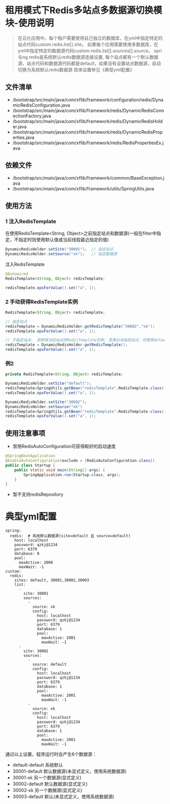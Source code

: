 # 租用模式下Redis多站点多数据源切换模块-使用说明

> 在云化应用中，每个租户需要使用自己独立的数据库，在yml中指定特定的站点代码custom.redis.list[].site，
> 如果每个应用需要使用多数据库，在yml中指定特定的数据源代码custom.redis.list[].sources[].source。
> spri与ng.redis是系统默认redis数据源连接设置, 每个站点都有一个默认数据源，站点代码和数据源代码都是default，如果没有设置站点数据源，自动切换为系统默认redis数据源
> 具体设置参见《典型yml配置》

## 文件清单
- /bootstrap/src/main/java/com/xflib/framework/configuration/redis/DynamicRedisConfiguration.java
- /bootstrap/src/main/java/com/xflib/framework/redis/DynamicRedisConnectionFactory.java
- /bootstrap/src/main/java/com/xflib/framework/redis/DynamicRedisHolder.java
- /bootstrap/src/main/java/com/xflib/framework/redis/DynamicRedisProperties.java
- /bootstrap/src/main/java/com/xflib/framework/redis/RedisPropertiesEx.java

## 依赖文件
- /bootstrap/src/main/java/com/xflib/framework/common/BaseException.java
- /bootstrap/src/main/java/com/xflib/framework/utils/SpringUtils.java

## 使用方法
### 1 注入RedisTemplate
在使用RedisTemplate<String, Object>之前指定站点和数据源(一般在filter中指定，不指定时则使用默认值或当前线程最近指定的值)
```java
DynamicRedisHolder.setSite("30001");  // 指定站点
DynamicRedisHolder.setSource("xk");   // 指定数据源
```
注入RedisTemplate
```java
@Autowired
RedisTemplate<String, Object> redisTemplate;

redisTemplate.opsForValue().set("a", 1);
```
### 2 手动获得RedisTemplate实例
```java
RedisTemplate<String, Object> redisTemplate;

// 指定站点
redisTemplate = DynamicRedisHolder.getRedisTemplate("30002","xk");
redisTemplate.opsForValue().set("a", 1);

// 不指定站点， 即获得当前站点的RedisTemplate实例, 若果从未指定站点，将使用default
redisTemplate = DynamicRedisHolder.getRedisTemplate();
redisTemplate.opsForValue().set("a", 1);
```
### 例2
```java
private RedisTemplate<String, Object> redisTemplate;

DynamicRedisHolder.setSite("default");
redisTemplate=SpringUtils.getBean("redisTemplate",RedisTemplate.class);
redisTemplate.opsForValue().set("a", 1);

DynamicRedisHolder.setSite("30002");
DynamicRedisHolder.setSource("xk")
redisTemplate=SpringUtils.getBean("redisTemplate",RedisTemplate.class);
redisTemplate.opsForValue().set("a", 1);
```
## 使用注意事项
- 禁用RedisAutoConfiguration可获得較好的启动速度
```java
@SpringBootApplication
@EnableAutoConfiguration(exclude = {RedisAutoConfiguration.class})
public class Startup {
    public static void main(String[] args) {
        SpringApplication.run(Startup.class, args);
    }
}
```
- 暂不支持redisRepository

# 典型yml配置
```
spring:
  redis:  # 系统默认数据源(site=default 且 source=default)
    host: localhost
    password: qzkj@1234
    port: 6379
    database: 0
    pool:
      maxActive: 2000
      maxWait: -1
custom:
  redis:
    sites: default, 30001,30002,30003
    list:
      -
        site: 30001
        sources:
          -
            source: xk
            config:
              host: localhost
              password: qzkj@1234
              port: 6379
              database: 1
              pool:
                maxActive: 2001
                maxWait: -1
      -
        site: 30002
        sources:
          -
            source: default
            config:
              host: localhost
              password: qzkj@1234
              port: 6379
              database: 1
              pool:
                maxActive: 2001
                maxWait: -1
          -
            source: xk
            config:
              host: localhost
              password: qzkj@1234
              port: 6379
              database: 1
              pool:
                maxActive: 2001
                maxWait: -1
```
通过以上设置，程序运行时会产生6个数据源：
- default-default   系统默认
- 30001-default    默认数据源(未显式定义，使用系统数据源)
- 30001-xk           另一个数据源(显式定义)
- 30002-default    默认数据源(显式定义)
- 30002-xk           另一个数据源(显式定义)
- 30003-default    默认(未显式定义，使用系统数据源)